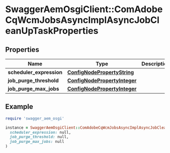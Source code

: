 # SwaggerAemOsgiClient::ComAdobeCqWcmJobsAsyncImplAsyncJobCleanUpTaskProperties

## Properties

| Name | Type | Description | Notes |
| ---- | ---- | ----------- | ----- |
| **scheduler_expression** | [**ConfigNodePropertyString**](ConfigNodePropertyString.md) |  | [optional] |
| **job_purge_threshold** | [**ConfigNodePropertyInteger**](ConfigNodePropertyInteger.md) |  | [optional] |
| **job_purge_max_jobs** | [**ConfigNodePropertyInteger**](ConfigNodePropertyInteger.md) |  | [optional] |

## Example

```ruby
require 'swagger_aem_osgi'

instance = SwaggerAemOsgiClient::ComAdobeCqWcmJobsAsyncImplAsyncJobCleanUpTaskProperties.new(
  scheduler_expression: null,
  job_purge_threshold: null,
  job_purge_max_jobs: null
)
```

